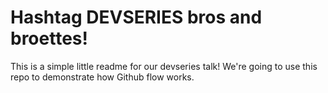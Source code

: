 # Hashtag DEVSERIES bros and broettes!

This is a simple little readme for our devseries talk!
We're going to use this repo to demonstrate how Github flow works.
